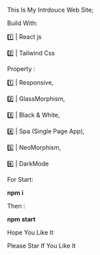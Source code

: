 This Is My Intrdouce Web Site;

Build With:

1️⃣ | React js

2️⃣ | Tailwind Css

Property :

1️⃣ | Responsive,

2️⃣ | GlassMorphism,

3️⃣ | Black & White,

4️⃣ | Spa (Single Page App),

5️⃣ | NeoMorphism,

6️⃣ | DarkMode

For Start:
<div style="backgroun-color:#111 ; color:"#111"> 
<b> npm i </b>
</div>


Then :

<b>  npm start   </b>


Hope You Like It 

Please Star If You Like It 
